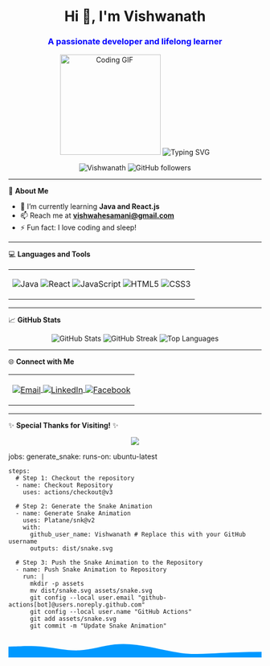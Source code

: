 <h1 align="center">Hi 👋, I'm Vishwanath</h1>
<p align="center"><h3 align="center" style="color: blue;">A passionate developer and lifelong learner</h3>

<p align="center">
  <img src="https://media.giphy.com/media/L8K62iTDkzGX6/giphy.gif" width="200" alt="Coding GIF" />
  <img src="https://readme-typing-svg.herokuapp.com?font=Fira+Code&weight=500&size=24&pause=1000&color=32A2F2&center=true&width=435&lines=Welcome+to+my+GitHub!;I+love+to+code+and;sleep+a+lot!+" alt="Typing SVG" />
</p>


<p align="center">
  <img src="https://komarev.com/ghpvc/?username=Vishwanath&label=Profile%20views&color=0e75b6&style=flat" alt="Vishwanath" />
  <img src="https://img.shields.io/github/followers/Vishwanath?label=Followers&style=social" alt="GitHub followers" />
</p>


---


🌟 **About Me**

- 🌱 I’m currently learning **Java and React.js**
- 📫 Reach me at **vishwahesamani@gmail.com**
- ⚡ Fun fact: I love coding and sleep!


---


💻 **Languages and Tools**

<table>
<tr>
<td>
<p align="center">
  <img src="https://img.icons8.com/color/48/000000/java-coffee-cup-logo--v1.png" alt="Java" />
  <img src="https://img.icons8.com/color/48/000000/react-native.png" alt="React" />
  <img src="https://img.icons8.com/color/48/000000/javascript--v1.png" alt="JavaScript" />
  <img src="https://img.icons8.com/color/48/000000/html-5--v1.png" alt="HTML5" />
  <img src="https://img.icons8.com/color/48/000000/css3.png" alt="CSS3" />
</p>
</tr>
</td>
</table>


---


📈 **GitHub Stats**

<p align="center">
  <img src="https://github-readme-stats.vercel.app/api?username=Vishwanath&show_icons=true&theme=radical" alt="GitHub Stats" />
  <img src="https://github-readme-streak-stats.herokuapp.com/?user=Vishwanath&theme=radical"
alt="GitHub Streak" />
  <img src="https://github-readme-stats.vercel.app/api/top-langs/?username=Vishwanath&layout=compact&theme=radical" alt="Top Languages" />
</p>


---


🌐 **Connect with Me**

<table>
<tr>
<td>
<p align="center">
  <a href="mailto:vishwahesamani@gmail.com">
    <img align="center" src="https://img.icons8.com/color/48/000000/gmail-new.png" alt="Email" />
  </a>
  <a href="https://www.linkedin.com/in/vishwanath-h-300b63251/">
    <img align="center" src="https://img.icons8.com/color/48/000000/linkedin.png" alt="LinkedIn" />
  </a>
<a
href="https://www.facebook.com/profile.php?id=100079006017428&mibextid=ZbWKwL">
<img align="center"
src="https://images.app.goo.gl/aoHenLy8hWFPMn3M9"
alt="Facebook"/>
</a>
</p>
</tr>
</td>
</table>


---


✨ **Special Thanks for Visiting!** ✨

<p align="center">
  <img src="name: Snake Animation

on:
  schedule:
    - cron: "0 0 * * *" # Runs daily at midnight UTC
  workflow_dispatch: # Allows manual triggering of the workflow

jobs:
  generate_snake:
    runs-on: ubuntu-latest

    steps:
      # Step 1: Checkout the repository
      - name: Checkout Repository
        uses: actions/checkout@v3

      # Step 2: Generate the Snake Animation
      - name: Generate Snake Animation
        uses: Platane/snk@v2
        with:
          github_user_name: Vishwanath # Replace this with your GitHub username
          outputs: dist/snake.svg

      # Step 3: Push the Snake Animation to the Repository
      - name: Push Snake Animation to Repository
        run: |
          mkdir -p assets
          mv dist/snake.svg assets/snake.svg
          git config --local user.email "github-actions[bot]@users.noreply.github.com"
          git config --local user.name "GitHub Actions"
          git add assets/snake.svg
          git commit -m "Update Snake Animation"
<svg width="100%" height="100" viewBox="0 0 1200 100" xmlns="http://www.w3.org/2000/svg">
  <path fill="#0099ff" d="M0 49L28 47.7C56 46.3 112 43.7 168 49.3C224 55 280 69 336 66.3C392 63.7 448 44.3 504 38.3C560 32.3 616 39.7 672 50.7C728 61.7 784 76.3 840 81.3C896 86.3 952 81.7 1008 78.7C1064 75.7 1120 74.3 1156 73.7L1200 73L1200 101L1156 101C1120 101 1064 101 1008 101C952 101 896 101 840 101C784 101 728 101 672 101C616 101 560 101 504 101C448 101 392 101 336 101C280 101 224 101 168 101C112 101 56 101 28 101L0 101Z" />
  <animate repeatCount="indefinite" attributeName="d" dur="5s" 
    values="
      M0 49L28 47.7C56 46.3 112 43.7 168 49.3C224 55 280 69 336 66.3C392 63.7 448 44.3 504 38.3C560 32.3 616 39.7 672 50.7C728 61.7 784 76.3 840 81.3C896 86.3 952 81.7 1008 78.7C1064 75.7 1120 74.3 1156 73.7L1200 73L1200 101L1156 101C1120 101 1064 101 1008 101C952 101 896 101 840 101C784 101 728 101 672 101C616 101 560 101 504 101C448 101 392 101 336 101C280 101 224 101 168 101C112 101 56 101 28 101L0 101Z;
      
      M0 35L28 38.7C56 42.3 112 49.7 168 55.3C224 61 280 65 336 63.3C392 61.7 448 54.3 504 52.3C560 50.3 616 53.7 672 62.7C728 71.7 784 86.3 840 87.3C896 88.3 952 75.7 1008 70.7C1064 65.7 1120 68.3 1156 69.7L1200 71L1200 101L1156 101C1120 101 1064 101 1008 101C952 101 896 101 840 101C784 101 728 101 672 101C616 101 560 101 504 101C448 101 392 101 336 101C280 101 224 101 168 101C112 101 56 101 28 101L0 101Z;
      
      M0 49L28 47.7C56 46.3 112 43.7 168 49.3C224 55 280 69 336 66.3C392 63.7 448 44.3 504 38.3C560 32.3 616 39.7 672 50.7C728 61.7 784 76.3 840 81.3C896 86.3 952 81.7 1008 78.7C1064 75.7 1120 74.3 1156 73.7L1200 73L1200 101L1156 101C1120 101 1064 101 1008 101C952 101 896 101 840 101C784 101 728 101 672 101C616 101 560 101 504 101C448 101 392 101 336 101C280 101 224 101 168 101C112 101 56 101 28 101L0 101Z;" 
  />
</svg>

          git push" />
</p>
